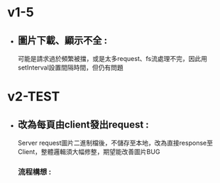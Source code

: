 # v1-5 <br>


* ## 圖片下載、顯示不全 :
   可能是請求過於頻繁被擋，或是太多request、fs流處理不完，因此用setInterval設置間隔時間，但仍有問題<br>


# v2-TEST<br>

* ## 改為每頁由client發出request :
   Server request圖片二進制檔後，不儲存至本地，改為直接response至Client，整體邏輯須大幅修整，期望能改善圖片BUG<br>
   ### 流程構想 :
